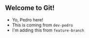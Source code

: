 ## Welcome to Git!

- Yo, Pedro here!
- This is coming from `dev-pedro`
- I'm adding this from `feature-branch`
